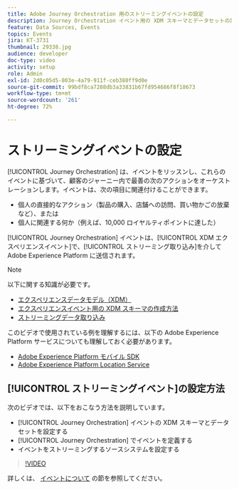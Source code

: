 ```yaml
---
title: Adobe Journey Orchestration 用のストリーミングイベントの設定
description: Journey Orchestration イベント用の XDM スキーマとデータセットの設定方法、Journey Orchestration でのイベントの定義方法およびイベントをストリーミングするソースシステムの設定方法について説明します。
feature: Data Sources, Events
topics: Events
jira: KT-3731
thumbnail: 29338.jpg
audience: developer
doc-type: video
activity: setup
role: Admin
exl-id: 2d0c05d5-803e-4a79-911f-ceb380ff9d0e
source-git-commit: 99bdf8ca7288db3a33831b67fd954686f8f18673
workflow-type: tm+mt
source-wordcount: '261'
ht-degree: 72%

---
```


# ストリーミングイベントの設定

[!UICONTROL Journey Orchestration] は、イベントをリッスンし、これらのイベントに基づいて、顧客のジャーニー内で最善の次のアクションをオーケストレーションします。イベントは、次の項目に関連付けることができます。

* 個人の直接的なアクション（製品の購入、店舗への訪問、買い物かごの放棄など）、または
* 個人に関連する何か（例えば、10,000 ロイヤルティポイントに達した）

[!UICONTROL Journey Orchestration] イベントは、[!UICONTROL XDM エクスペリエンスイベント]で、[!UICONTROL ストリーミング取り込み]を介して Adobe Experience Platform に送信されます。

>[!NOTE]
>
>以下に関する知識が必要です。
>
>* [エクスペリエンスデータモデル（XDM）](https://experienceleague.adobe.com/docs/platform-learn/tutorials/schemas/schemas-and-experience-data-model.html?lang=ja)
>* [エクスペリエンスイベント用の XDM スキーマの作成方法](https://experienceleague.adobe.com/docs/platform-learn/tutorials/schemas/create-schemas.html?lang=ja)
>* [ストリーミングデータ取り込み](https://experienceleague.adobe.com/docs/platform-learn/tutorials/data-ingestion/understanding-streaming-ingestion.html?lang=en)
>
>このビデオで使用されている例を理解するには、以下の Adobe Experience Platform サービスについても理解しておく必要があります。
>
>* [Adobe Experience Platform モバイル SDK](https://experienceleague.adobe.com/docs/platform-learn/data-collection/mobile-sdk/overview.html?lang=ja)
>* [Adobe Experience Platform Location Service](https://experienceleague.adobe.com/docs/places/using/home.html?lang=ja)

## [!UICONTROL ストリーミングイベント]の設定方法

次のビデオでは、以下をおこなう方法を説明しています。

* [!UICONTROL Journey Orchestration] イベントの XDM スキーマとデータセットを設定する
* [!UICONTROL Journey Orchestration] でイベントを定義する
* イベントをストリーミングするソースシステムを設定する

>[!VIDEO](https://video.tv.adobe.com/v/29338?quality=12&learn=on)

詳しくは、 [イベントについて](https://experienceleague.adobe.com/docs/journeys/using/events-journeys/about-events/about-events.html?lang=en) の節を参照してください。
